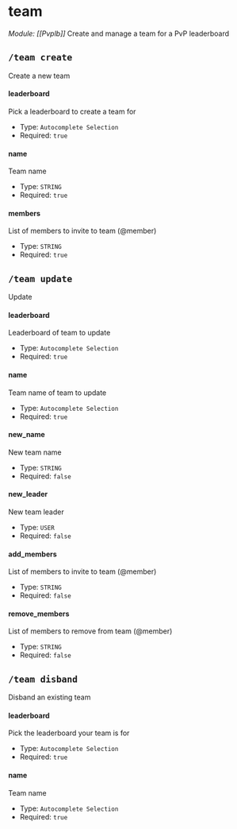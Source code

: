 # team
*Module: [[Pvplb]]*
Create and manage a team for a PvP leaderboard
## `/team create`
Create a new team
#### leaderboard
Pick a leaderboard to create a team for
- Type: `Autocomplete Selection`
- Required: `true`
#### name
Team name
- Type: `STRING`
- Required: `true`
#### members
List of members to invite to team (@member)
- Type: `STRING`
- Required: `true`
## `/team update`
Update
#### leaderboard
Leaderboard of team to update
- Type: `Autocomplete Selection`
- Required: `true`
#### name
Team name of team to update
- Type: `Autocomplete Selection`
- Required: `true`
#### new_name
New team name
- Type: `STRING`
- Required: `false`
#### new_leader
New team leader
- Type: `USER`
- Required: `false`
#### add_members
List of members to invite to team (@member)
- Type: `STRING`
- Required: `false`
#### remove_members
List of members to remove from team (@member)
- Type: `STRING`
- Required: `false`
## `/team disband`
Disband an existing team
#### leaderboard
Pick the leaderboard your team is for
- Type: `Autocomplete Selection`
- Required: `true`
#### name
Team name
- Type: `Autocomplete Selection`
- Required: `true`